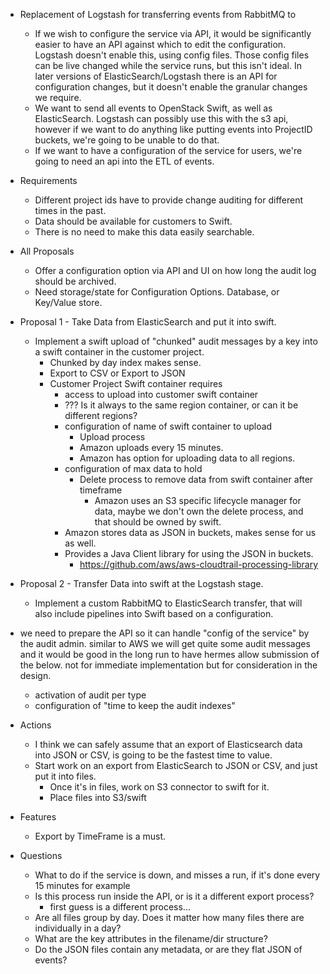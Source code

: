 <!--
SPDX-FileCopyrightText: 2025 SAP SE or an SAP affiliate company

SPDX-License-Identifier: Apache-2.0
-->

* Replacement of Logstash for transferring events from RabbitMQ to 
    * If we wish to configure the service via API, it would be significantly easier to have an API against which to edit the configuration. Logstash doesn't enable this, using config files. Those config files can be live changed while the service runs, but this isn't ideal. In later versions of ElasticSearch/Logstash there is an API for configuration changes, but it doesn't enable the granular changes we require.
    * We want to send all events to OpenStack Swift, as well as ElasticSearch. Logstash can possibly use this with the s3 api, however if we want to do anything like putting events into ProjectID buckets, we're going to be unable to do that.
    * If we want to have a configuration of the service for users, we're going to need an api into the ETL of events.

* Requirements  
    * Different project ids have to provide change auditing for different times in the past.
    * Data should be available for customers to Swift.
    * There is no need to make this data easily searchable.

* All Proposals
    * Offer a configuration option via API and UI on how long the audit log should be archived.
    * Need storage/state for Configuration Options. Database, or Key/Value store.

* Proposal 1 - Take Data from ElasticSearch and put it into swift.
    * Implement a swift upload of "chunked" audit messages by a key into a swift container in the customer project.
        * Chunked by day index makes sense. 
        * Export to CSV or Export to JSON
        * Customer Project Swift container requires 
            * access to upload into customer swift container
            * ??? Is it always to the same region container, or can it be different regions?
            * configuration of name of swift container to upload
                * Upload process
                * Amazon uploads every 15 minutes.
                * Amazon has option for uploading data to all regions.
            * configuration of max data to hold 
                * Delete process to remove data from swift container after timeframe
                    * Amazon uses an S3 specific lifecycle manager for data, maybe we don't own the delete process, and that should be owned by swift.
            * Amazon stores data as JSON in buckets, makes sense for us as well.
            * Provides a Java Client library for using the JSON in buckets. 
                * https://github.com/aws/aws-cloudtrail-processing-library


* Proposal 2 - Transfer Data into swift at the Logstash stage.
    * Implement a custom RabbitMQ to ElasticSearch transfer, that will also include pipelines into Swift based on a configuration.

* we need to prepare the API so it can handle "config of the service" by the
 audit admin. similar to AWS we will get quite some audit messages and it 
 would be good in the long run to have hermes allow submission of the below. 
 not for immediate implementation but for consideration in the design.
 
  * activation of audit per type
  * configuration of "time to keep the audit indexes"


* Actions
    * I think we can safely assume that an export of Elasticsearch data into JSON or CSV, is going to be the fastest time to value. 
    * Start work on an export from ElasticSearch to JSON or CSV, and just put it into files.
        * Once it's in files, work on S3 connector to swift for it. 
        * Place files into S3/swift
        
* Features
    * Export by TimeFrame is a must. 

* Questions
    * What to do if the service is down, and misses a run, if it's done every 15 minutes for example
    * Is this process run inside the API, or is it a different export process?
        * first guess is a different process...
    * Are all files group by day. Does it matter how many files there are individually in a day?
    * What are the key attributes in the filename/dir structure?
    * Do the JSON files contain any metadata, or are they flat JSON of events?




